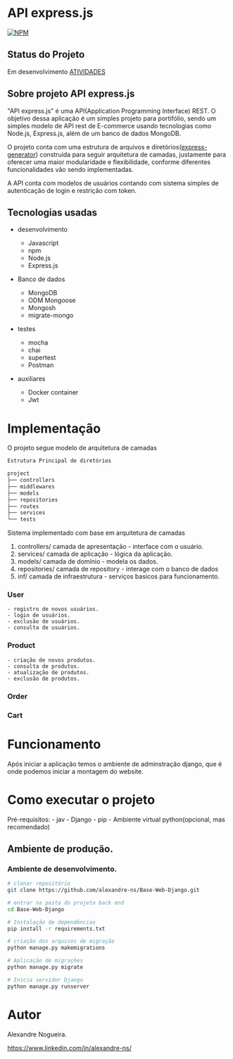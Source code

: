 # API express.js
[![NPM](https://img.shields.io/npm/l/react)](https://github.com/alexandre-ns/API-express/blob/main/LICENSE)

## Status do Projeto

Em desenvolvimento [ATIVIDADES](https://github.com/users/alexandre-ns/projects/1/views/1)

## Sobre projeto API express.js

"API express.js" é uma API(Application Programming Interface) REST. O objetivo dessa aplicação é um simples projeto para portifólio, sendo um simples modelo de API rest de E-commerce usando tecnologias como Node.js, Express.js, além de um banco de dados MongoDB.

 O projeto conta com uma estrutura de arquivos e diretórios([express-generator](https://expressjs.com/en/stargenerator.html)) construida para seguir arquitetura de camadas, justamente para oferecer uma maior modularidade e flexibilidade, conforme diferentes funcionalidades vão sendo implementadas.

A API conta com modelos de usuários contando com sistema simples de autenticação de login e restrição com token.

## Tecnologias usadas
- desenvolvimento
    - Javascript
    - npm
    - Node.js
    - Express.js

- Banco de dados
    - MongoDB
    - ODM Mongoose
    - Mongosh
    - migrate-mongo

- testes
    - mocha
    - chai 
    - supertest
    - Postman

- auxiliares
    - Docker container
    - Jwt


# Implementação

O projeto segue modelo de arquitetura de camadas

 ```bash
Estrutura Principal de diretórios

project
├── controllers
├── middlewares
├── models
├── repositories
├── routes
├── services
└── tests
```

Sistema implementado com base em arquitetura de camadas
1.  controllers/ camada de apresentação - interface com o usuário.
2.  services/ camada de aplicação - lógica da aplicação.
3.  models/ camada de domínio - modela os dados.
4.  repositories/  camada de repository - interage com o banco de dados
5.  inf/ camada de infraestrutura - serviços basicos para funcionamento.


### User
    - registro de novos usuários.
    - login de usuários.
    - exclusão de usuários.
    - consulta de usuários.

### Product
    - criação de novos produtos.
    - consulta de produtos.
    - atualização de produtos.
    - exclusão de produtos.

### Order

### Cart


# Funcionamento

Após iniciar a aplicação temos o ambiente de adminstração django, que é onde podemos iniciar a montagem do website.



# Como executar o projeto

Pré-requisitos: 
    - jav
    - Django
    - pip
    - Ambiente virtual python(opcional, mas recomendado)

## Ambiente de produção.


### Ambiente de desenvolvimento.

```bash
# clonar repositório
git clone https://github.com/alexandre-ns/Base-Web-Django.git

# entrar na pasta do projeto back end
cd Base-Web-Django

# Instalação de dependências
pip install -r requirements.txt

# criação dos arquivos de migração
python manage.py makemigrations

# Aplicação de migrações
python manage.py migrate

# Inicia servidor Django
python manage.py runserver
```

# Autor

Alexandre Nogueira.

https://www.linkedin.com/in/alexandre-ns/